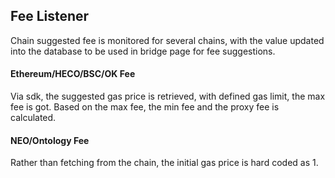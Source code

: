 ## Fee Listener

Chain suggested fee is monitored for several chains, with the value updated into the database to be used in bridge page for fee suggestions.

#### Ethereum/HECO/BSC/OK Fee

Via sdk, the suggested gas price is retrieved, with defined gas limit, the max fee is got. Based on the max fee, the min fee and the proxy fee is calculated.

#### NEO/Ontology Fee

Rather than fetching from the chain, the initial gas price is hard coded as 1.